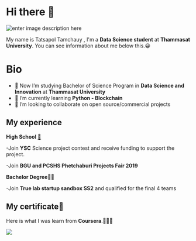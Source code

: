 # Hi there  👋
![enter image description here](https://scontent.furt2-1.fna.fbcdn.net/v/t1.15752-9/262996069_359449342617894_2692490697835334359_n.jpg?_nc_cat=104&ccb=1-5&_nc_sid=ae9488&_nc_eui2=AeEhFittbdxSsouKd7aV30yPlWeHjRQeBdaVZ4eNFB4F1gKrBLZU4h6fqCzPg65lg9uVm1FQJYIag1-zJ-hVjPeu&_nc_ohc=hI9mgQBOqF8AX_lkpXS&_nc_ht=scontent.furt2-1.fna&oh=a721b2b166f00df0ccd08870993749dc&oe=61CE8D26)

My name is Tatsapol Tamchauy , I'm a **Data Science student** at **Thammasat University**. You can see information about me below this.😀


# Bio

-   🔭  Now I’m studying Bachelor of Science Program in **Data Science and Innovation** at  **Thammasat University**
-   🌱  I’m currently learning  **Python - Blockchain**
-   👯  I’m looking to collaborate on open source/commercial projects


## My experience

**High School** [🏫](https://emojipedia.org/school/)

-Join **YSC**  Science project contest and receive funding to support the project.

-Join **BGU and PCSHS Phetchaburi Projects Fair 2019**

**Bachelor Degree**👨‍💻

-Join **True lab startup sandbox SS2** and qualified for the final 4 teams

## My certificate📜

Here is what I was learn from **Coursera**.🧑🏼‍💻

![](https://scontent.furt2-1.fna.fbcdn.net/v/t1.15752-9/262274585_295742149134302_3875728783406065806_n.png?_nc_cat=110&ccb=1-5&_nc_sid=ae9488&_nc_eui2=AeFe74I9GfZd3zq00LlbM3rPa_mlXO1svD5r-aVc7Wy8PrEdGRoHA0C_1mTx_6UUdn0FDTDVlDrbCQpGSsQhyNgC&_nc_ohc=_3NWnepLXMYAX959bdo&_nc_ht=scontent.furt2-1.fna&oh=c5b794ab3072b7de745bcc6101889cde&oe=61CFB963)
